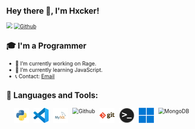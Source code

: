 ## Hey there 👋, I'm Hxcker!
![](https://visitor-badge.laobi.icu/badge?page_id=Elter1337.Elter1337) [![Github](https://img.shields.io/github/followers/Elter1337?label=Followers&logo=Github)](https://github.com/Elter1337)




## 🎓 I'm a Programmer

- 🔭 I’m currently working on Rage.
- 🌱 I’m currently learning JavaScript. 
- 📞 Contact: [Email](hxcker1337@outlook.com)

## 🧰 Languages and Tools:
<p align="center">
<img src="https://raw.githubusercontent.com/github/explore/80688e429a7d4ef2fca1e82350fe8e3517d3494d/topics/python/python.png" alt="Python" height="40" style="vertical-align:top; margin:4px">
<img src="https://raw.githubusercontent.com/github/explore/80688e429a7d4ef2fca1e82350fe8e3517d3494d/topics/visual-studio-code/visual-studio-code.png" alt="VS Code" height="40" style="vertical-align:top; margin:4px">
<img src="https://raw.githubusercontent.com/github/explore/80688e429a7d4ef2fca1e82350fe8e3517d3494d/topics/mysql/mysql.png" alt="MySQL" height="40" style="vertical-align:top; margin:4px">
<img src="https://cdn-icons-png.flaticon.com/512/5968/5968866.png" alt="Github" height="40" style="vertical-align:top; margin:4px">
<img src="https://raw.githubusercontent.com/github/explore/80688e429a7d4ef2fca1e82350fe8e3517d3494d/topics/git/git.png" alt="Git" height="40" style="vertical-align:top; margin:4px">
<img src="https://raw.githubusercontent.com/github/explore/80688e429a7d4ef2fca1e82350fe8e3517d3494d/topics/terminal/terminal.png" alt="Terminal" height="40" style="vertical-align:top; margin:4px">
<img src="https://raw.githubusercontent.com/github/explore/80688e429a7d4ef2fca1e82350fe8e3517d3494d/topics/windows/windows.png" alt="Windows" height="40" style="vertical-align:top; margin:4px">
<img src="[https://raw.githubusercontent.com/github/explore/80688e429a7d4ef2fca1e82350fe8e3517d3494d/topics/windows/windows.png](https://www.google.com/url?sa=i&url=https%3A%2F%2Ficons-for-free.com%2Fmongodb%2Bplain-1324760553187258418%2F&psig=AOvVaw1My6g7ZiLwKrWUE6qpAYMA&ust=1743249940472000&source=images&cd=vfe&opi=89978449&ved=0CBUQjRxqFwoTCNCljMTerIwDFQAAAAAdAAAAABAE)" alt="MongoDB" height="40" style="vertical-align:top; margin:4px">

</p>

<br />
